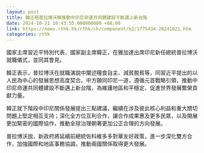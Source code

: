 ```yaml
---
layout: post
title: 韓正晤普拉博沃稱推動中印尼命運共同體建設不斷邁上新台階
date: 2024-10-21 10:43:55.000000000 +08:00
link: https://news.rthk.hk/rthk/ch/component/k2/1775434-20241021.htm
categories: rthk
---
```


國家主席習近平特別代表、國家副主席韓正，在雅加達出席印尼新任總統普拉博沃就職儀式，並同其會見。

韓正表示，普拉博沃在就職演說中闡述糧食自主、減貧脫貧等，同習近平提出的以人民為中心的發展思想高度契合。中方願同印尼一道，遵循元首戰略引領，推動中印尼命運共同體建設不斷邁上新台階，為維護地區和平穩定、促進世界發展繁榮貢獻力量。

韓正就下階段中印尼關係發展提出三點建議，繼續在涉及彼此核心利益和重大關切問題上堅定相互支持；深化全方位互利合作，讓合作成果惠及更多民眾，以及開展更加緊密的國際協作，推動全球治理朝著更加公正合理的方向發展。

普拉博沃說，新政府將延續前總統佐科維多多對華友好政策，進一步深化雙方合作，加強國際和地區事務協調，推動兩國關係取得更大發展。
